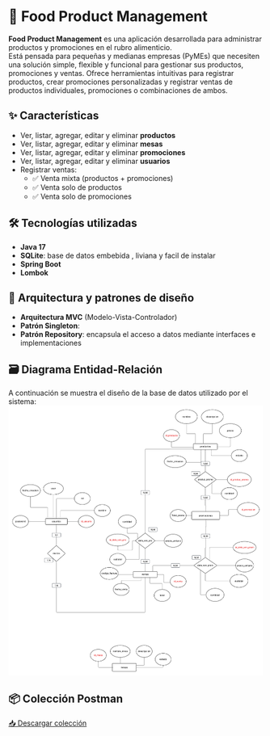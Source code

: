 # 🥘 Food Product Management


**Food Product Management** es una aplicación desarrollada para administrar productos y promociones en el rubro alimenticio.  
Está pensada para pequeñas y medianas empresas (PyMEs) que necesiten una solución simple, flexible y funcional para gestionar sus productos, promociones y ventas.
Ofrece herramientas intuitivas para registrar productos, crear promociones personalizadas y registrar ventas de productos individuales, promociones o combinaciones de ambos.

## ✨ Características

- Ver, listar, agregar, editar y eliminar **productos**
- Ver, listar, agregar, editar y eliminar **mesas**
- Ver, listar, agregar, editar y eliminar **promociones**
- Ver, listar, agregar, editar y eliminar **usuarios**
- Registrar ventas:
  - ✅ Venta mixta (productos + promociones)  
  - ✅ Venta solo de productos  
  - ✅ Venta solo de promociones

## 🛠️ Tecnologías utilizadas

- **Java 17**  
- **SQLite**: base de datos embebida , liviana y facil de instalar 
- **Spring Boot**  
- **Lombok**

## 🧠 Arquitectura y patrones de diseño

- **Arquitectura MVC** (Modelo-Vista-Controlador)
- **Patrón Singleton**:
- **Patrón Repository**: encapsula el acceso a datos mediante interfaces e implementaciones

## 🗃️ Diagrama Entidad-Relación

A continuación se muestra el diseño de la base de datos utilizado por el sistema:
  ![Diagrama Entidad-Relación](./docs/img/der.png)
  
## 📦 Colección Postman

[📥 Descargar colección](./docs/RestaSP.postman_collection.json)





